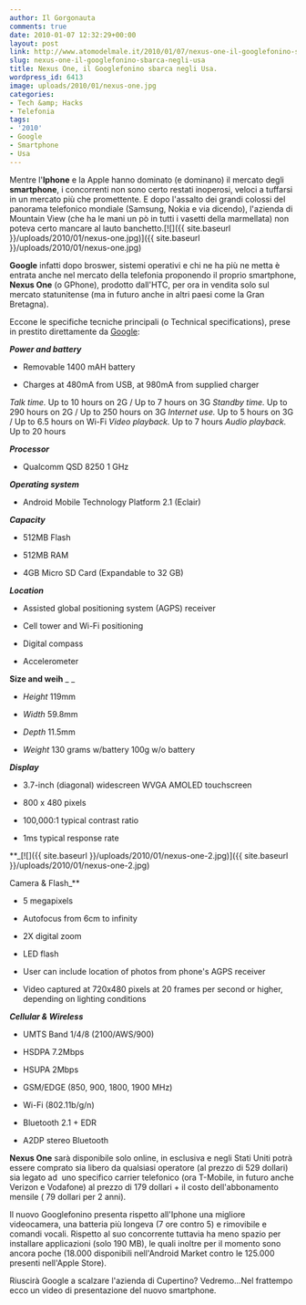 ```yaml
---
author: Il Gorgonauta
comments: true
date: 2010-01-07 12:32:29+00:00
layout: post
link: http://www.atomodelmale.it/2010/01/07/nexus-one-il-googlefonino-sbarca-negli-usa/
slug: nexus-one-il-googlefonino-sbarca-negli-usa
title: Nexus One, il Googlefonino sbarca negli Usa.
wordpress_id: 6413
image: uploads/2010/01/nexus-one.jpg
categories:
- Tech &amp; Hacks
- Telefonia
tags:
- '2010'
- Google
- Smartphone
- Usa
---
```


Mentre l'**Iphone** e la Apple hanno dominato (e dominano) il mercato degli **smartphone**, i concorrenti non sono certo restati inoperosi, veloci a tuffarsi in un mercato più che promettente. E dopo l'assalto dei grandi colossi del panorama telefonico mondiale (Samsung, Nokia e via dicendo), l'azienda di Mountain View (che ha le mani un pò in tutti i vasetti della marmellata) non poteva certo mancare al lauto banchetto.[![]({{ site.baseurl }}/uploads/2010/01/nexus-one.jpg)]({{ site.baseurl }}/uploads/2010/01/nexus-one.jpg)

**Google** infatti dopo broswer, sistemi operativi e chi ne ha più ne metta è entrata anche nel mercato della telefonia proponendo il proprio smartphone, **Nexus One** (o GPhone), prodotto dall'HTC, per ora in vendita solo sul mercato statunitense (ma in futuro anche in altri paesi come la Gran Bretagna).

Eccone le specifiche tecniche principali (o Technical specifications), prese in prestito direttamente da [Google](http://www.google.com/phone):

**_Power and battery_**

	
  * Removable 1400 mAH battery

	
  * Charges at 480mA from USB, at 980mA from supplied charger

_Talk time._ Up to 10 hours on 2G / Up to 7 hours on 3G
_Standby time._ Up to 290 hours on 2G / Up to 250 hours on 3G
_Internet use._ Up to 5 hours on 3G / Up to 6.5 hours on Wi-Fi
_Video playback._ Up to 7 hours
_Audio playback._ Up to 20 hours

**_Processor_**

	
  * Qualcomm QSD 8250 1 GHz

**_Operating system_**

	
  * Android Mobile Technology Platform 2.1 (Eclair)

**_Capacity_**

	
  * 512MB Flash

	
  * 512MB RAM

	
  * 4GB Micro SD Card (Expandable to 32 GB)

**_Location_**

	
  * Assisted global positioning system (AGPS) receiver

	
  * Cell tower and Wi-Fi positioning

	
  * Digital compass

	
  * Accelerometer

**Size and weih** _ _

	
  * _Height_ 119mm

	
  * _Width_ 59.8mm

	
  * _Depth_ 11.5mm

	
  * _Weight_ 130 grams w/battery
100g w/o battery

**_Display_**

	
  * 3.7-inch (diagonal) widescreen WVGA AMOLED touchscreen

	
  * 800 x 480 pixels

	
  * 100,000:1 typical contrast ratio

	
  * 1ms typical response rate

**_[![]({{ site.baseurl }}/uploads/2010/01/nexus-one-2.jpg)]({{ site.baseurl }}/uploads/2010/01/nexus-one-2.jpg)

Camera & Flash_**

	
  * 5 megapixels

	
  * Autofocus from 6cm to infinity

	
  * 2X digital zoom

	
  * LED flash

	
  * User can include location of photos from phone's AGPS receiver

	
  * Video captured at 720x480 pixels at 20 frames per second or higher, depending on lighting conditions

**_Cellular & Wireless_**

	
  * UMTS Band 1/4/8 (2100/AWS/900)

	
  * HSDPA 7.2Mbps

	
  * HSUPA 2Mbps

	
  * GSM/EDGE (850, 900, 1800, 1900 MHz)

	
  * Wi-Fi (802.11b/g/n)

	
  * Bluetooth 2.1 + EDR

	
  * A2DP stereo Bluetooth

**Nexus One** sarà disponibile solo online, in esclusiva e negli Stati Uniti potrà essere comprato sia libero da qualsiasi operatore (al prezzo di 529 dollari) sia legato ad  uno specifico carrier telefonico (ora T-Mobile, in futuro anche Verizon e Vodafone) al prezzo di 179 dollari + il costo dell'abbonamento mensile ( 79 dollari per 2 anni).

Il nuovo Googlefonino presenta rispetto all'Iphone una migliore videocamera, una batteria più longeva (7 ore contro 5) e rimovibile e comandi vocali. Rispetto al suo concorrente tuttavia ha meno spazio per installare applicazioni (solo 190 MB), le quali inoltre per il momento sono ancora poche (18.000 disponibili nell'Android Market contro le 125.000 presenti nell'Apple Store).

Riuscirà Google a scalzare l'azienda di Cupertino? Vedremo...Nel frattempo ecco un video di presentazione del nuovo smartphone.

